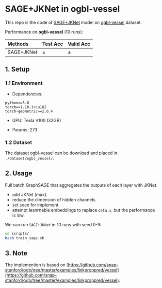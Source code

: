 
# SAGE+JKNet in ogbl-vessel

This repo is the code of [SAGE+JKNet](https://arxiv.org/pdf/2006.10637.pdf) model on [ogbl-vessel](https://ogb.stanford.edu/docs/linkprop/#ogbl-vessel) dataset.

Performance on **ogbl-vessel** (10 runs):

| Methods   |  Test Acc  | Valid Acc  |
|  :----  | ---- | ---- |
| SAGE+JKNet |   ±  |  ±  |

<!-- `TGN-no-mem` achieves top-2 performance on DGraphFin until August, 2022. ([DGraph-Fin Leaderboard](https://dgraph.xinye.com/leaderboards/dgraphfin)) -->


## 1. Setup 

### 1.1 Environment

- Dependencies: 
```{bash}
python==3.8
torch==1.10.1+cu102
torch-geometric==2.0.4
```

- GPU: Tesla V100 (32GB)

- Params: 273

### 1.2 Dataset

The dataset [ogbl-vessel](https://ogb.stanford.edu/docs/linkprop/#ogbl-vessel) can be download and placed in `./dataset/ogbl_vessel/`.

## 2. Usage

Full batch GraphSAGE that aggregates the outputs of each layer with JKNet. 
- add JKNet (max).
- reduce the dimension of hidden channels.
- set seed for implement.
- attempt leanrnable embeddings to replace `data.x`, but the performance is low.

We can run `SAGE+JKNet` in 10 runs with seed 0-9: 

```bash
cd scripts/
bash train_sage.sh
```

## 3. Note
The implemention is based on [https://github.com/snap-stanford/ogb/tree/master/examples/linkproppred/vessel](https://github.com/snap-stanford/ogb/tree/master/examples/linkproppred/vessel).